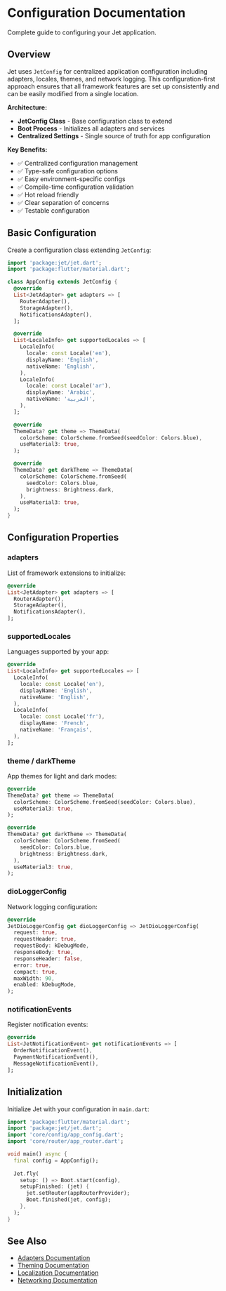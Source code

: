 # Configuration Documentation

Complete guide to configuring your Jet application.

## Overview

Jet uses `JetConfig` for centralized application configuration including adapters, locales, themes, and network logging. This configuration-first approach ensures that all framework features are set up consistently and can be easily modified from a single location.

**Architecture:**
- **JetConfig Class** - Base configuration class to extend
- **Boot Process** - Initializes all adapters and services
- **Centralized Settings** - Single source of truth for app configuration

**Key Benefits:**
- ✅ Centralized configuration management
- ✅ Type-safe configuration options
- ✅ Easy environment-specific configs
- ✅ Compile-time configuration validation
- ✅ Hot reload friendly
- ✅ Clear separation of concerns
- ✅ Testable configuration

## Basic Configuration

Create a configuration class extending `JetConfig`:

```dart
import 'package:jet/jet.dart';
import 'package:flutter/material.dart';

class AppConfig extends JetConfig {
  @override
  List<JetAdapter> get adapters => [
    RouterAdapter(),
    StorageAdapter(),
    NotificationsAdapter(),
  ];

  @override
  List<LocaleInfo> get supportedLocales => [
    LocaleInfo(
      locale: const Locale('en'),
      displayName: 'English',
      nativeName: 'English',
    ),
    LocaleInfo(
      locale: const Locale('ar'),
      displayName: 'Arabic',
      nativeName: 'العربية',
    ),
  ];

  @override
  ThemeData? get theme => ThemeData(
    colorScheme: ColorScheme.fromSeed(seedColor: Colors.blue),
    useMaterial3: true,
  );

  @override
  ThemeData? get darkTheme => ThemeData(
    colorScheme: ColorScheme.fromSeed(
      seedColor: Colors.blue,
      brightness: Brightness.dark,
    ),
    useMaterial3: true,
  );
}
```

## Configuration Properties

### adapters

List of framework extensions to initialize:

```dart
@override
List<JetAdapter> get adapters => [
  RouterAdapter(),
  StorageAdapter(),
  NotificationsAdapter(),
];
```

### supportedLocales

Languages supported by your app:

```dart
@override
List<LocaleInfo> get supportedLocales => [
  LocaleInfo(
    locale: const Locale('en'),
    displayName: 'English',
    nativeName: 'English',
  ),
  LocaleInfo(
    locale: const Locale('fr'),
    displayName: 'French',
    nativeName: 'Français',
  ),
];
```

### theme / darkTheme

App themes for light and dark modes:

```dart
@override
ThemeData? get theme => ThemeData(
  colorScheme: ColorScheme.fromSeed(seedColor: Colors.blue),
  useMaterial3: true,
);

@override
ThemeData? get darkTheme => ThemeData(
  colorScheme: ColorScheme.fromSeed(
    seedColor: Colors.blue,
    brightness: Brightness.dark,
  ),
  useMaterial3: true,
);
```

### dioLoggerConfig

Network logging configuration:

```dart
@override
JetDioLoggerConfig get dioLoggerConfig => JetDioLoggerConfig(
  request: true,
  requestHeader: true,
  requestBody: kDebugMode,
  responseBody: true,
  responseHeader: false,
  error: true,
  compact: true,
  maxWidth: 90,
  enabled: kDebugMode,
);
```

### notificationEvents

Register notification events:

```dart
@override
List<JetNotificationEvent> get notificationEvents => [
  OrderNotificationEvent(),
  PaymentNotificationEvent(),
  MessageNotificationEvent(),
];
```

## Initialization

Initialize Jet with your configuration in `main.dart`:

```dart
import 'package:flutter/material.dart';
import 'package:jet/jet.dart';
import 'core/config/app_config.dart';
import 'core/router/app_router.dart';

void main() async {
  final config = AppConfig();
  
  Jet.fly(
    setup: () => Boot.start(config),
    setupFinished: (jet) {
      jet.setRouter(appRouterProvider);
      Boot.finished(jet, config);
    },
  );
}
```

## See Also

- [Adapters Documentation](ADAPTERS.md)
- [Theming Documentation](THEMING.md)
- [Localization Documentation](LOCALIZATION.md)
- [Networking Documentation](NETWORKING.md)

